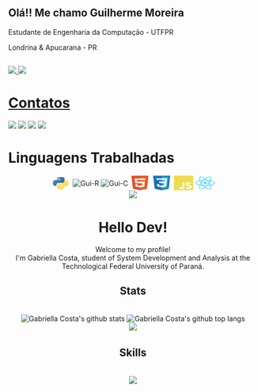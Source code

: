 
## <b>Olá!! Me chamo Guilherme Moreira</b> 
 <a>Estudante de Engenharia da Computação - UTFPR</a>
 <p>Londrina & Apucarana - PR</p>

##


 <div>
   <a href="https://github.com/GMLF">
  <img height="160" src="https://github-readme-stats.vercel.app/api?username=GMLF&show_icons=true&theme=dark&include_all_commits=true&count_private=true"/>
  <img height="160" src="https://github-readme-stats.vercel.app/api/top-langs/?username=GMLF&layout=compact&langs_count=7&theme=dark"/>
</div>

 ##
 
 <h1 >Contatos</h1>
 <div> 
  <a href="https://instagram.com/guii_moreiira" target="_blank"><img src="https://img.shields.io/badge/-Instagram-%23E4405F?style=for-the-badge&logo=instagram&logoColor=white" target="_blank"></a>
 <a href="https://discord.gg/BVJfpu96mx" target="_blank"><img src="https://img.shields.io/badge/Discord-7289DA?style=for-the-badge&logo=discord&logoColor=white" target="_blank"></a> 
     <a href="https://www.linkedin.com/in/guilherme-moreira-lima-furlaneto-72a82221b/"_blank"><img src="https://img.shields.io/badge/LinkedIn-0077B5?style=for-the-badge&logo=linkedin&logoColor=white" target="_blank"></a>
  <a href = "mailto:guilhermefurlaneto@alunos.utfpr.edu.br"><img src="https://img.shields.io/badge/-Gmail-%23333?style=for-the-badge&logo=gmail&logoColor=white" target="_blank"></a>

</div>


##
 <h1>Linguagens Trabalhadas</h1>
 
<div align="center">
  <img align="center" alt="Gui-Python" height="30" width="40" src="https://raw.githubusercontent.com/devicons/devicon/master/icons/python/python-original.svg">
  <img align="center" alt="Gui-R" height="30" width="40" src="https://cdn.jsdelivr.net/gh/devicons/devicon/icons/r/r-original.svg">
  <img align="center" alt="Gui-C" height="30" width="40" src="https://cdn.jsdelivr.net/gh/devicons/devicon/icons/c/c-plain.svg">
  <img align="center" alt="Gui-HTML" height="30" width="40" src="https://raw.githubusercontent.com/devicons/devicon/master/icons/html5/html5-original.svg">
  <img align="center" alt="Gui-CSS" height="30" width="40" src="https://raw.githubusercontent.com/devicons/devicon/master/icons/css3/css3-original.svg">
  <img align="center" alt="Gui-Js" height="30" width="40" src="https://raw.githubusercontent.com/devicons/devicon/master/icons/javascript/javascript-plain.svg">
  <img align="center" alt="Gui-React" height="30" width="40" src="https://raw.githubusercontent.com/devicons/devicon/master/icons/react/react-original.svg">
</div>

<div align="center"><img src=https://64.media.tumblr.com/tumblr_lw5mn40aq01qip80b.gif></div>


<div align="center">
<h1>Hello Dev!</h1>
Welcome to my profile!</br>
I'm Gabriella Costa, student of System Development and Analysis at the Technological Federal University of Paraná.</br>
<h2>Stats</h2><br>
<img height="195px" width="49%" src="https://github-readme-stats.vercel.app/api?username=gabristle&theme=transparent&text_color=bcccfc&title_color=5474fc&hide_border=true" alt="Gabriella Costa's github stats">
<img height="195px" width="41%" src="https://github-readme-stats.vercel.app/api/top-langs/?username=gabristle&theme=transparent&title_color=5474fc&text_color=bcccfc&layout=compact&hide_border=true" alt="Gabriella Costa's github top langs"><br>
<img src="https://github-readme-activity-graph.vercel.app/graph?username=gabristle&bg_color=0d1117&color=5474fc&line=5474fc&point=bcccfc&area=true&hide_border=true">
<h2>Skills</h2><br>
<img src="https://skillicons.dev/icons?i=html,css,js,c,java,mysql,sass,git&perline=10">
</div>
